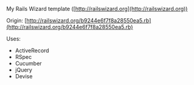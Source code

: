 My Rails Wizard template ([http://railswizard.org](http://railswizard.org))

Origin: [http://railswizard.org/b9244e6f7f8a28550ea5.rb](http://railswizard.org/b9244e6f7f8a28550ea5.rb)

Uses:

* ActiveRecord
* RSpec
* Cucumber
* jQuery
* Devise

